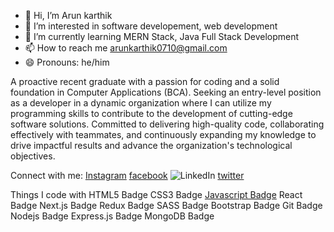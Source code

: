 - 👋 Hi, I’m Arun karthik
- 👀 I’m interested in software developement, web development
- 🌱 I’m currently learning MERN Stack, Java Full Stack Development 
- 📫 How to reach me [arunkarthik0710@gmail.com](mailto:arunkarthik0710@gmail.com)
- 😄 Pronouns: he/him

A proactive recent graduate with a passion for coding and a solid foundation in Computer Applications (BCA). Seeking an entry-level position as a developer in a dynamic organization where I can utilize my programming skills to contribute to the development of cutting-edge software solutions. Committed to delivering high-quality code, collaborating effectively with teammates, and continuously expanding my knowledge to drive impactful results and advance the organization's technological objectives.

Connect with me:
[Instagram](https://www.instagram.com/arunkarthik._) [facebook](https://www.facebook.com/arun.karthik.1800721) ![LinkedIn]({https://img.shields.io/badge/linkedin-%230077B5.svg?style=for-the-badge&logo=linkedin&logoColor=white}https://www.linkedin.com/in/arun-karthik-918368248) [twitter](https://twitter.com/arunkarthik0712)

Things I code with
HTML5 Badge CSS3 Badge [Javascript Badge](https://camo.githubusercontent.com/8e946c2804fdccdb848c1109042c5398ea6bf93367d82f83aad430b722f50d9b/68747470733a2f2f6564656e742e6769746875622e696f2f537570657254696e7949636f6e732f696d616765732f7376672f6a6176617363726970742e737667) React Badge Next.js Badge Redux Badge SASS Badge Bootstrap Badge Git Badge Nodejs Badge Express.js Badge MongoDB Badge
